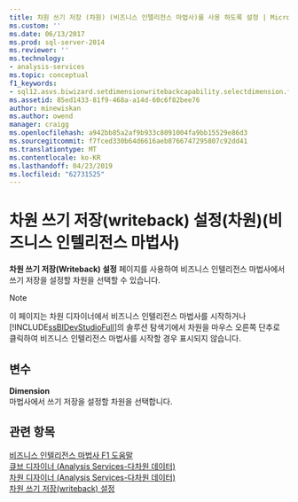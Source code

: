 ```yaml
---
title: 차원 쓰기 저장 (차원) (비즈니스 인텔리전스 마법사)를 사용 하도록 설정 | Microsoft Docs
ms.custom: ''
ms.date: 06/13/2017
ms.prod: sql-server-2014
ms.reviewer: ''
ms.technology:
- analysis-services
ms.topic: conceptual
f1_keywords:
- sql12.asvs.biwizard.setdimensionwritebackcapability.selectdimension.f1
ms.assetid: 85ed1433-81f9-468a-a14d-60c6f82bee76
author: minewiskan
ms.author: owend
manager: craigg
ms.openlocfilehash: a942bb85a2af9b933c8091004fa9bb15529e86d3
ms.sourcegitcommit: f7fced330b64d6616aeb8766747295807c92dd41
ms.translationtype: MT
ms.contentlocale: ko-KR
ms.lasthandoff: 04/23/2019
ms.locfileid: "62731525"
---
```

# <a name="enable-dimension-writeback-dimension-business-intelligence-wizard"></a>차원 쓰기 저장(writeback) 설정(차원)(비즈니스 인텔리전스 마법사)
  **차원 쓰기 저장(Writeback) 설정** 페이지를 사용하여 비즈니스 인텔리전스 마법사에서 쓰기 저장을 설정할 차원을 선택할 수 있습니다.  
  
> [!NOTE]  
>  이 페이지는 차원 디자이너에서 비즈니스 인텔리전스 마법사를 시작하거나 [!INCLUDE[ssBIDevStudioFull](../includes/ssbidevstudiofull-md.md)]의 솔루션 탐색기에서 차원을 마우스 오른쪽 단추로 클릭하여 비즈니스 인텔리전스 마법사를 시작할 경우 표시되지 않습니다.  
  
## <a name="options"></a>변수  
 **Dimension**  
 마법사에서 쓰기 저장을 설정할 차원을 선택합니다.  
  
## <a name="see-also"></a>관련 항목  
 [비즈니스 인텔리전스 마법사 F1 도움말](business-intelligence-wizard-f1-help.md)   
 [큐브 디자이너 &#40;Analysis Services-다차원 데이터&#41;](cube-designer-analysis-services-multidimensional-data.md)   
 [차원 디자이너 &#40;Analysis Services-다차원 데이터&#41;](dimension-designer-analysis-services-multidimensional-data.md)   
 [차원 쓰기 저장(writeback) 설정](multidimensional-models/bi-wizard-enable-dimension-writeback.md)  
  
  
